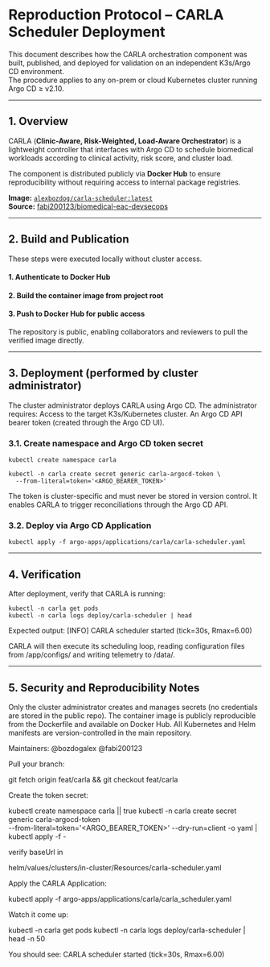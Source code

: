 # Reproduction Protocol – CARLA Scheduler Deployment

This document describes how the CARLA orchestration component was built, published, and deployed for validation
on an independent K3s/Argo CD environment.  
The procedure applies to any on-prem or cloud Kubernetes cluster running Argo CD ≥ v2.10.

---

## 1. Overview

CARLA (**Clinic-Aware, Risk-Weighted, Load-Aware Orchestrator**) is a lightweight controller that interfaces with
Argo CD to schedule biomedical workloads according to clinical activity, risk score, and cluster load.

The component is distributed publicly via **Docker Hub** to ensure reproducibility without requiring access to
internal package registries.

**Image:** [`alexbozdog/carla-scheduler:latest`](https://hub.docker.com/r/alexbozdog/carla-scheduler)  
**Source:** [fabi200123/biomedical-eac-devsecops](https://github.com/fabi200123/biomedical-eac-devsecops)

---

## 2. Build and Publication

These steps were executed locally  without cluster access.

#### 1. Authenticate to Docker Hub
#### 2. Build the container image from project root
#### 3. Push to Docker Hub for public access

The repository is public, enabling collaborators and reviewers to pull the verified image directly.

---

## 3. Deployment (performed by cluster administrator)
The cluster administrator  deploys CARLA using Argo CD.
The administrator requires:
Access to the target K3s/Kubernetes cluster.
An Argo CD API bearer token (created through the Argo CD UI).

### 3.1. Create namespace and Argo CD token secret
```
kubectl create namespace carla

kubectl -n carla create secret generic carla-argocd-token \
  --from-literal=token='<ARGO_BEARER_TOKEN>'
```
The token is cluster-specific and must never be stored in version control.
It enables CARLA to trigger reconciliations through the Argo CD API.

### 3.2. Deploy via Argo CD Application
```
kubectl apply -f argo-apps/applications/carla/carla-scheduler.yaml
```

---

## 4. Verification

After deployment, verify that CARLA is running:

```
kubectl -n carla get pods
kubectl -n carla logs deploy/carla-scheduler | head
```
Expected output:
[INFO] CARLA scheduler started (tick=30s, Rmax=6.00)

CARLA will then execute its scheduling loop, reading configuration files from
/app/configs/ and writing telemetry to /data/.

---

## 5. Security and Reproducibility Notes

Only the cluster administrator creates and manages secrets (no credentials are stored in the public repo).
The container image is publicly reproducible from the Dockerfile and available on Docker Hub.
All Kubernetes and Helm manifests are version-controlled in the main repository.


Maintainers:
@bozdogalex
@fabi200123


Pull your branch:

git fetch origin feat/carla && git checkout feat/carla


Create the token secret:

kubectl create namespace carla || true
kubectl -n carla create secret generic carla-argocd-token \
  --from-literal=token='<ARGO_BEARER_TOKEN>' --dry-run=client -o yaml | kubectl apply -f -


verify baseUrl in 

helm/values/clusters/in-cluster/Resources/carla-scheduler.yaml


Apply the CARLA Application:

kubectl apply -f argo-apps/applications/carla/carla_scheduler.yaml


Watch it come up:

kubectl -n carla get pods
kubectl -n carla logs deploy/carla-scheduler | head -n 50


You should see: CARLA scheduler started (tick=30s, Rmax=6.00)